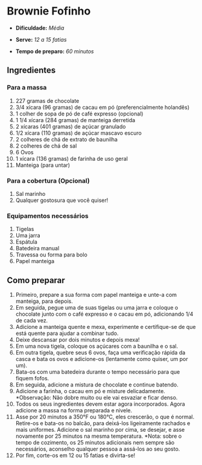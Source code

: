 # Brownie Fofinho

- **Dificuldade:** _Média_

- **Serve:** _12 a 15 fatias_

- **Tempo de preparo:** _60 minutos_

## Ingredientes

### Para a massa

1. 227 gramas de chocolate
1. 3/4 xícara (96 gramas) de cacau em pó (preferencialmente holandês)
1. 1 colher de sopa de pó de café expresso (opcional)
1. 1 1/4 xícara (284 gramas) de manteiga derretida
1. 2 xícaras (401 gramas) de açúcar granulado
1. 1/2 xícara (110 gramas) de açúcar mascavo escuro
1. 2 colheres de chá de extrato de baunilha
1. 2 colheres de chá de sal
1. 6 Ovos
1. 1 xícara (136 gramas) de farinha de uso geral
1. Manteiga (para untar)

### Para a cobertura (Opcional)

1. Sal marinho
1. Qualquer gostosura que você quiser!

### Equipamentos necessários

1. Tigelas
1. Uma jarra
1. Espátula
1. Batedeira manual
1. Travessa ou forma para bolo
1. Papel manteiga

## Como preparar

1. Primeiro, prepare a sua forma com papel manteiga e unte-a com manteiga, para depois.
1. Em seguida, pegue uma de suas tigelas ou uma jarra e coloque o chocolate junto com o café expresso e o cacau em pó, adicionando 1/4 de cada vez.
1. Adicione a manteiga quente e mexa, experimente e certifique-se de que está quente para ajudar a combinar tudo.
1. Deixe descansar por dois minutos e depois mexa!
1. Em uma nova tigela, coloque os açúcares com a baunilha e o sal.
1. Em outra tigela, quebre seus 6 ovos, faça uma verificação rápida da casca e bata os ovos e adicione-os (lentamente como quiser, um por um).
1. Bata-os com uma batedeira durante o tempo necessário para que fiquem fofos.
1. Em seguida, adicione a mistura de chocolate e continue batendo.
1. Adicione a farinha, o cacau em pó e misture delicadamente.
   \*Observação: Não dobre muito ou ele vai esvaziar e ficar denso.
1. Todos os seus ingredientes devem estar agora incorporados. Agora adicione a massa na forma preparada e nivele.
1. Asse por 20 minutos a 350°F ou 180°C, eles crescerão, o que é normal. Retire-os e bata-os no balcão, para deixá-los ligeiramente rachados e mais uniformes. Adicione o sal marinho por cima, se desejar, e asse novamente por 25 minutos na mesma temperatura.
   \*Nota: sobre o tempo de cozimento, os 25 minutos adicionais nem sempre são necessários, aconselho qualquer pessoa a assá-los ao seu gosto.
1. Por fim, corte-os em 12 ou 15 fatias e divirta-se!
